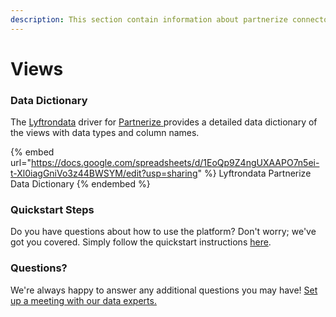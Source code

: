 ```yaml
---
description: This section contain information about partnerize connector views information
---
```


# Views

### Data Dictionary

The [Lyftrondata](https://www.lyftrondata.com/) driver for [Partnerize](https://www.lyftrondata.com/integration/Partnerize/)[ ](https://www.lyftrondata.com/integration/partnerize/)provides a detailed data dictionary of the views with data types and column names.

{% embed url="https://docs.google.com/spreadsheets/d/1EoQp9Z4ngUXAAPO7n5ei-t-Xl0iagGniVo3z44BWSYM/edit?usp=sharing" %}
Lyftrondata Partnerize Data Dictionary
{% endembed %}

### Quickstart Steps

Do you have questions about how to use the platform? Don't worry; we've got you covered. Simply follow the quickstart instructions [here](../../../../quickstart-steps.md).

### Questions? <a href="#questions" id="questions"></a>

We're always happy to answer any additional questions you may have! [Set up a meeting with our data experts.](https://www.lyftrondata.com/book-a-meeting/)


